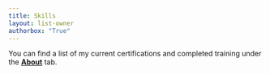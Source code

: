 ```yaml
---
title: Skills
layout: list-owner
authorbox: "True"
---
```

<p class="noted">You can find a list of my current certifications and completed training under the <b><a href="../about/">About</a></b> tab.</p>  
<style>
    .main__header h1 {
        margin: 0;
    }
</style>